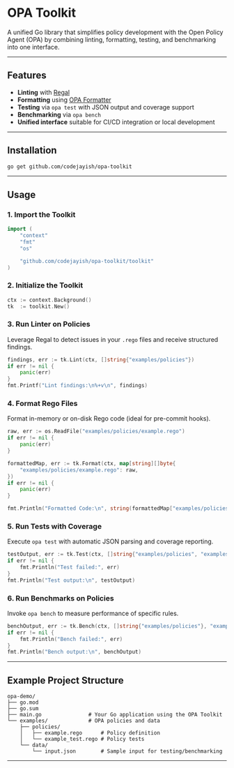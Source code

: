 # OPA Toolkit

A unified Go library that simplifies policy development with the Open Policy Agent (OPA) by combining linting, formatting, testing, and benchmarking into one interface.

---

## Features

* **Linting** with [Regal](https://github.com/StyraInc/regal)
* **Formatting** using [OPA Formatter](https://www.openpolicyagent.org/docs/latest/tools/#format)
* **Testing** via `opa test` with JSON output and coverage support
* **Benchmarking** via `opa bench`
* **Unified interface** suitable for CI/CD integration or local development

---

## Installation

```bash
go get github.com/codejayish/opa-toolkit
```

---

## Usage

### 1. Import the Toolkit

```go
import (
    "context"
    "fmt"
    "os"

    "github.com/codejayish/opa-toolkit/toolkit"
)
```

### 2. Initialize the Toolkit

```go
ctx := context.Background()
tk  := toolkit.New()
```

### 3. Run Linter on Policies

Leverage Regal to detect issues in your `.rego` files and receive structured findings.

```go
findings, err := tk.Lint(ctx, []string{"examples/policies"})
if err != nil {
    panic(err)
}
fmt.Printf("Lint findings:\n%+v\n", findings)
```

### 4. Format Rego Files

Format in-memory or on-disk Rego code (ideal for pre-commit hooks).

```go
raw, err := os.ReadFile("examples/policies/example.rego")
if err != nil {
    panic(err)
}

formattedMap, err := tk.Format(ctx, map[string][]byte{
    "examples/policies/example.rego": raw,
})
if err != nil {
    panic(err)
}

fmt.Println("Formatted Code:\n", string(formattedMap["examples/policies/example.rego"]))
```

### 5. Run Tests with Coverage

Execute `opa test` with automatic JSON parsing and coverage reporting.

```go
testOutput, err := tk.Test(ctx, []string{"examples/policies", "examples/data"})
if err != nil {
    fmt.Println("Test failed:", err)
}
fmt.Println("Test output:\n", testOutput)
```

### 6. Run Benchmarks on Policies

Invoke `opa bench` to measure performance of specific rules.

```go
benchOutput, err := tk.Bench(ctx, []string{"examples/policies"}, "examples/data/input.json")
if err != nil {
    fmt.Println("Bench failed:", err)
}
fmt.Println("Bench output:\n", benchOutput)
```

---

## Example Project Structure

```
opa-demo/
├── go.mod
├── go.sum
├── main.go               # Your Go application using the OPA Toolkit
└── examples/             # OPA policies and data
    ├── policies/
    │   ├── example.rego      # Policy definition
    │   └── example_test.rego # Policy tests
    └── data/
        └── input.json        # Sample input for testing/benchmarking
```

---

